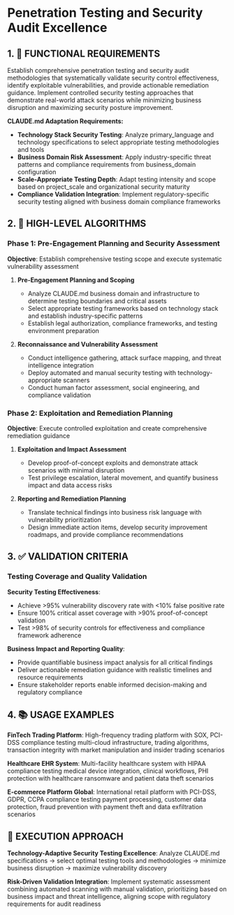 # Penetration Testing and Security Audit Excellence

## 1. 🎯 FUNCTIONAL REQUIREMENTS

Establish comprehensive penetration testing and security audit methodologies that systematically validate security control effectiveness, identify exploitable vulnerabilities, and provide actionable remediation guidance. Implement controlled security testing approaches that demonstrate real-world attack scenarios while minimizing business disruption and maximizing security posture improvement.

**CLAUDE.md Adaptation Requirements:**
- **Technology Stack Security Testing**: Analyze primary_language and technology specifications to select appropriate testing methodologies and tools
- **Business Domain Risk Assessment**: Apply industry-specific threat patterns and compliance requirements from business_domain configuration
- **Scale-Appropriate Testing Depth**: Adapt testing intensity and scope based on project_scale and organizational security maturity
- **Compliance Validation Integration**: Implement regulatory-specific security testing aligned with business domain compliance frameworks

## 2. 🔄 HIGH-LEVEL ALGORITHMS

### Phase 1: Pre-Engagement Planning and Security Assessment
**Objective**: Establish comprehensive testing scope and execute systematic vulnerability assessment

1. **Pre-Engagement Planning and Scoping**
   - Analyze CLAUDE.md business domain and infrastructure to determine testing boundaries and critical assets
   - Select appropriate testing frameworks based on technology stack and establish industry-specific patterns
   - Establish legal authorization, compliance frameworks, and testing environment preparation

2. **Reconnaissance and Vulnerability Assessment**
   - Conduct intelligence gathering, attack surface mapping, and threat intelligence integration
   - Deploy automated and manual security testing with technology-appropriate scanners
   - Conduct human factor assessment, social engineering, and compliance validation

### Phase 2: Exploitation and Remediation Planning
**Objective**: Execute controlled exploitation and create comprehensive remediation guidance

1. **Exploitation and Impact Assessment**
   - Develop proof-of-concept exploits and demonstrate attack scenarios with minimal disruption
   - Test privilege escalation, lateral movement, and quantify business impact and data access risks

2. **Reporting and Remediation Planning**
   - Translate technical findings into business risk language with vulnerability prioritization
   - Design immediate action items, develop security improvement roadmaps, and provide compliance recommendations

## 3. ✅ VALIDATION CRITERIA

### Testing Coverage and Quality Validation
**Security Testing Effectiveness**:
- Achieve >95% vulnerability discovery rate with <10% false positive rate
- Ensure 100% critical asset coverage with >90% proof-of-concept validation
- Test >98% of security controls for effectiveness and compliance framework adherence

**Business Impact and Reporting Quality**:
- Provide quantifiable business impact analysis for all critical findings
- Deliver actionable remediation guidance with realistic timelines and resource requirements
- Ensure stakeholder reports enable informed decision-making and regulatory compliance

## 4. 📚 USAGE EXAMPLES

**FinTech Trading Platform**: High-frequency trading platform with SOX, PCI-DSS compliance testing multi-cloud infrastructure, trading algorithms, transaction integrity with market manipulation and insider trading scenarios

**Healthcare EHR System**: Multi-facility healthcare system with HIPAA compliance testing medical device integration, clinical workflows, PHI protection with healthcare ransomware and patient data theft scenarios

**E-commerce Platform Global**: International retail platform with PCI-DSS, GDPR, CCPA compliance testing payment processing, customer data protection, fraud prevention with payment theft and data exfiltration scenarios


## 🎯 EXECUTION APPROACH

**Technology-Adaptive Security Testing Excellence**: Analyze CLAUDE.md specifications → select optimal testing tools and methodologies → minimize business disruption → maximize vulnerability discovery

**Risk-Driven Validation Integration**: Implement systematic assessment combining automated scanning with manual validation, prioritizing based on business impact and threat intelligence, aligning scope with regulatory requirements for audit readiness